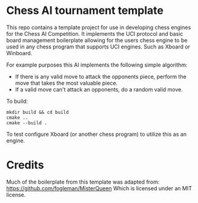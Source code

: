 # Chess AI tournament template
This repo contains a template project for use in developing chess engines for the Chess AI Competition.
It implements the UCI protocol and basic board management boilerplate allowing for the users chess engine 
to be used in any chess program that supports UCI engines. Such as Xboard or Winboard.

For example purposes this AI implements the following simple algorithm:
- If there is any valid move to attack the opponents piece, perform the move that takes the most valuable piece. 
- If a valid move can't attack an opponents, do a random valid move. 

To build: 
```
mkdir build && cd build
cmake ..
cmake --build . 
```

To test configure Xboard (or another chess program) to utilize this as an engine. 

# Credits

Much of the boilerplate from this template was adapted from: https://github.com/fogleman/MisterQueen
Which is licensed under an MIT license. 
